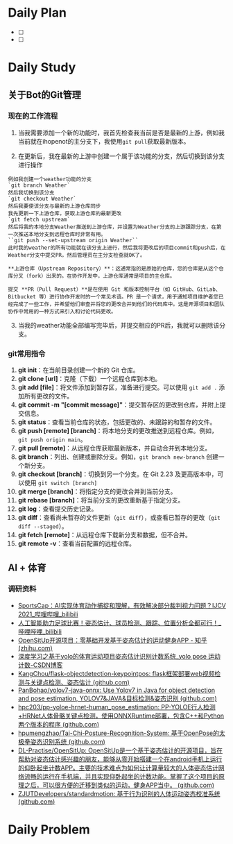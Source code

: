 # Daily Plan
- [ ] 
- [ ] 
# Daily Study
## 关于Bot的Git管理
### 现在的工作流程

1. 当我需要添加一个新的功能时，我首先检查我当前是否是最新的上游，例如我当前就在ihopenot的主分支下，我使用`git pull`获取最新版本。

2. 在更新后，我在最新的上游中创建一个属于该功能的分支，然后切换到该分支进行操作
```ad-info
例如我创建一个weather功能的分支
`git branch Weather`
然后我切换到该分支
`git checkout Weather`
然后我要使该分支与最新的上游仓库同步
我先更新一下上游仓库，获取上游仓库的最新更改
`git fetch upstream`
然后将我的本地分支Weather推送到上游仓库，并设置为Weather分支的上游跟踪分支，在第一次推送本地分支到远程仓库时非常有用。
``git push --set-upstream origin Weather``
此时我的weather的所有功能就在该分支上进行，然后我将更改后的项目commit和push后，在Weather分支中提交PR，然后管理员在主分支检查就OK了。
```
```ad-tip
**上游仓库（Upstream Repository）**：这通常指的是原始的仓库，您的仓库是从这个仓库分叉（fork）出来的。在协作开发中，上游仓库通常是项目的主仓库。

提交 **PR（Pull Request）**是在使用 Git 和版本控制平台（如 GitHub、GitLab、Bitbucket 等）进行协作开发时的一个常见术语。PR 是一个请求，用于通知项目维护者您已经完成了一些工作，并希望他们审查并将您的更改合并到他们的代码库中。这是开源项目和团队协作中常用的一种方式来引入和讨论代码更改。

```

3. 当我的weather功能全部编写完毕后，并提交相应的PR后，我就可以删除该分支。
### git常用指令
1. **git init**：在当前目录创建一个新的 Git 仓库。
2. **git clone [url]**：克隆（下载）一个远程仓库到本地。
3. **git add [file]**：将文件添加到暂存区，准备进行提交。可以使用 `git add .` 添加所有更改的文件。
4. **git commit -m "[commit message]"**：提交暂存区的更改到仓库，并附上提交信息。
5. **git status**：查看当前仓库的状态，包括更改的、未跟踪的和暂存的文件。
6. **git push [remote] [branch]**：将本地分支的更改推送到远程仓库。例如，`git push origin main`。
7. **git pull [remote]**：从远程仓库获取最新版本，并自动合并到本地分支。
8. **git branch**：列出、创建或删除分支。例如，`git branch new-branch` 创建一个新分支。
9. **git checkout [branch]**：切换到另一个分支。在 Git 2.23 及更高版本中，可以使用 `git switch [branch]`
10. **git merge [branch]**：将指定分支的更改合并到当前分支。
11. **git rebase [branch]**：将当前分支的更改重新基于指定分支。
12. **git log**：查看提交历史记录。
13. **git diff**：查看尚未暂存的文件更新（`git diff`），或查看已暂存的更改（`git diff --staged`）。
14. **git fetch [remote]**：从远程仓库下载新分支和数据，但不合并。
15. **git remote -v**：查看当前配置的远程仓库。
## AI + 体育
### 调研资料

- [SportsCap：AI实现体育动作捕捉和理解，有效解决部分裁判视力问题？IJCV 2021_哔哩哔哩_bilibili](https://www.bilibili.com/video/BV1Wq4y1Q74X/?spm_id_from=333.337.search-card.all.click&vd_source=5936425897ad7c34ad3a5f151fadcf82)
- [人工智能助力足球比赛！姿态估计、球员检测、跟踪、位置分析全都可行！_哔哩哔哩_bilibili](https://www.bilibili.com/video/BV1k54y1k7cd/?spm_id_from=333.788.recommend_more_video.2&vd_source=5936425897ad7c34ad3a5f151fadcf82)
- [OpenSitUp开源项目：零基础开发基于姿态估计的运动健身APP - 知乎 (zhihu.com)](https://zhuanlan.zhihu.com/p/398809434)
- [深度学习之基于yolo的体育运动项目姿态估计识别计数系统_yolo pose 运动计数-CSDN博客](https://blog.csdn.net/m0_73484725/article/details/134538753)
- [KangChou/flask-objectdetection-keypointpos: flask框架部署web视频检测与关键点检测、姿态估计 (github.com)](https://github.com/KangChou/flask-objectdetection-keypointpos)
- [PanBohao/yolov7-java-onnx: Use Yolov7 in Java for object detection and pose estimation, YOLOV7&JAVA&目标检测&姿态识别 (github.com)](https://github.com/PanBohao/yolov7-java-onnx)
- [hpc203/pp-yoloe-hrnet-human_pose_estimation: PP-YOLOE行人检测+HRNet人体骨骼关键点检测，使用ONNXRuntime部署，包含C++和Python两个版本的程序 (github.com)](https://github.com/hpc203/pp-yoloe-hrnet-human_pose_estimation)
- [hpumengzhao/Tai-Chi-Posture-Recognition-System: 基于OpenPose的太极拳姿态识别系统 (github.com)](https://github.com/hpumengzhao/Tai-Chi-Posture-Recognition-System?tab=readme-ov-file)
- [DL-Practise/OpenSitUp: OpenSitUp是一个基于姿态估计的开源项目，旨在帮助对姿态估计感兴趣的朋友，能够从零开始搭建一个在android手机上运行的仰卧起坐计数APP。主要的技术难点为如何让计算量较大的人体姿态估计网络流畅的运行在手机端，并且实现仰卧起坐的计数功能。掌握了这个项目的原理之后，可以很方便的迁移到类似的运动，健身APP当中。 (github.com)](https://github.com/DL-Practise/OpenSitUp)
- [ZJUTDevelopers/standardmotion: 基于行为识别的人体运动姿态校准系统 (github.com)](https://github.com/ZJUTDevelopers/standardmotion?tab=readme-ov-file)
# Daily Problem